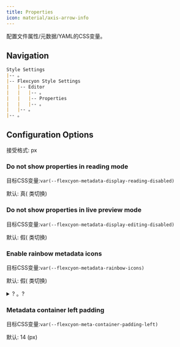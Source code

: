 ```yaml
---
title: Properties
icon: material/axis-arrow-info
---
```


配置文件属性/元数据/YAML的CSS变量。

## Navigation
```md
Style Settings
|-- 。
|-- Flexcyon Style Settings
|   |-- Editor
|   |   |-- 。
|   |   |-- Properties
|   |   |-- 。
|   |-- 。
|-- 。
```

## Configuration Options

接受格式: px

### Do not show properties in reading mode
目标CSS变量:`var(--flexcyon-metadata-display-reading-disabled)`

默认: 真( 类切换)

### Do not show properties in live preview mode
目标CSS变量:`var(--flexcyon-metadata-display-editing-disabled)`

默认: 假( 类切换)

### Enable rainbow metadata icons
目标CSS变量:`var(--flexcyon-metadata-rainbow-icons)`

默认: 假( 类切换)

<details>
    <summary
>? 。?</summary>
    <p>
你发现了!<br>
以下是第四个挑战的提示:<br>
我该怎么办?<br>
一个毫无意义的声明,<br>
空间分离,<br>
几分语言?<br>
一个没有手续的共同祖先,<br>
按字母顺序喊你.<br>
    </p>
</details>

### Metadata container left padding
目标CSS变量:`var(--flexcyon-meta-container-padding-left)`

默认: 14 (px)